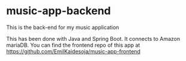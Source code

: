 # music-app-backend
This is the back-end for my music application

This has been done with Java and Spring Boot. It connects to Amazon mariaDB. 
You can find the frontend repo of this app at https://github.com/EmilKaidesoja/music-app-frontend 
